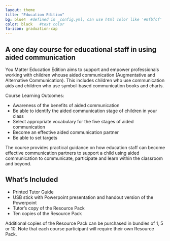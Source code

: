 ```yaml
---
layout: theme
title: "Education Edition"
bg: blue4  #defined in _config.yml, can use html color like '#0fbfcf'
color: black   #text color
fa-icon: graduation-cap
---
```


## A one day course for educational staff in using aided communication
You Matter Education Edition aims to support and empower professionals working with children whouse aided communication (Augmentative and Alternative Communication).
This includes children who use communication aids and children who use symbol-based communication books and charts.

Course Learning Outcomes:

*  Awareness of the benefits of aided communication
*  Be able to identify the aided communication stage of children in your class
*  Select appropriate vocabulary for the five stages of aided communication
*  Become an effective aided communication partner
*  Be able to set targets

The course provides practical guidance on how education staff can become effective communication partners to support a child using aided communication to communicate, participate and learn within the classroom and beyond.

## What’s Included

* Printed Tutor Guide
* USB stick with Powerpoint presentation and handout version of the Powerpoint 
* Tutor’s copy of the Resource Pack 
* Ten copies of the Resource Pack

Additional copies of the Resource Pack can be purchased in bundles of 1, 5 or 10.
Note that each course participant will require their own Resource Pack.
